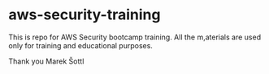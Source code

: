 # aws-security-training

This is repo for AWS Security bootcamp training. All the m,aterials are used only for training and educational purposes. 

Thank you
Marek Šottl 
